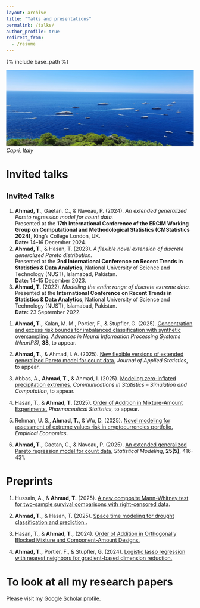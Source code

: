 ```yaml
---
layout: archive
title: "Talks and presentations"
permalink: /talks/
author_profile: true
redirect_from:
  - /resume
---
```


{% include base_path %}
<!-- Memory picture -->
![My memory at Capri](/images/capri1.jpg)
*Capri, Italy*

Invited talks
======
<h2>Invited Talks</h2>
<ol>
  <li>
    <strong>Ahmad, T.</strong>, Gaetan, C., & Naveau, P. (2024). 
    <em>An extended generalized Pareto regression model for count data.</em><br>
    Presented at the <strong>17th International Conference of the ERCIM Working Group on Computational and Methodological Statistics (CMStatistics 2024)</strong>, 
    King’s College London, UK.<br>
    <strong>Date:</strong> 14–16 December 2024.
  </li>

  <li>
    <strong>Ahmad, T.</strong>, & Hasan, T. (2023). 
    <em>A flexible novel extension of discrete generalized Pareto distribution.</em><br>
    Presented at the <strong>2nd International Conference on Recent Trends in Statistics &amp; Data Analytics</strong>, 
    National University of Science and Technology (NUST), Islamabad, Pakistan.<br>
    <strong>Date:</strong> 14–15 December 2023.
  </li>

  <li>
    <strong>Ahmad, T.</strong> (2022). 
    <em>Modelling the entire range of discrete extreme data.</em><br>
    Presented at the <strong>International Conference on Recent Trends in Statistics &amp; Data Analytics</strong>, 
    National University of Science and Technology (NUST), Islamabad, Pakistan.<br>
    <strong>Date:</strong> 23 September 2022.
  </li>
</ol>



1. **Ahmad, T.,** Kalan, M. M., Portier, F., & Stupfler, G. (2025).  <a href="https://doi.org/10.48550/arXiv.2510.20472" target="_blank" rel="noopener noreferrer">Concentration and excess risk bounds for imbalanced classification with synthetic oversampling</a>. <i>Advances in Neural Information Processing Systems (NeurIPS)</i>, **38**, to appear.
2. **Ahmad, T.,** & Ahmad, I. A. (2025). <a href="https://doi.org/10.48550/arXiv.2409.18719" target="_blank" rel="noopener noreferrer">New flexible versions of extended generalized Pareto model for count data.</a> <i>Journal of Applied Statistics</i>, to appear. 

3. Abbas, A., **Ahmad, T.,** & Ahmad, I. (2025). <a href="https://doi.org/10.48550/arXiv.2504.11058" target="_blank" rel="noopener noreferrer">Modeling zero-inflated precipitation extremes.</a> <i>Communications in Statistics – Simulation and Computation</i>, to appear. 

4. Hasan, T., & **Ahmad, T.** (2025). <a href="https://doi.org/10.48550/arXiv.2410.04864" target="_blank" rel="noopener noreferrer">Order of Addition in Mixture-Amount Experiments.</a> <i>Pharmaceutical Statistics</i>, to appear.
   
5. Rehman, U. S., **Ahmad, T.,** & Wu, D. (2025). <a href="https://doi.org/10.1007/s00181-025-02784-3" target="_blank" rel="noopener noreferrer">Novel modeling for assessment of extreme values risk in cryptocurrencies portfolio.</a> <i>Empirical Economics</i>.  

6. **Ahmad, T.,** Gaetan, C., & Naveau, P. (2025). <a href="https://doi.org/10.1177/1471082X241266729" target="_blank" rel="noopener noreferrer">An extended generalized Pareto regression model for count data.</a> <i>Statistical Modeling</i>, **25(5)**, 416-431. 


Preprints
======
1. Hussain, A., & **Ahmad, T.** (2025).  <a href="https://doi.org/10.48550/arXiv.2510.05353" target="_blank" rel="noopener noreferrer">A new composite Mann-Whitney test for two-sample survival comparisons with right-censored data</a>. 
2. **Ahmad, T.,** & Hasan, T. (2025). <a href="https://doi.org/10.48550/arXiv.2507.15099" target="_blank" rel="noopener noreferrer">Space time modeling for drought classification and prediction.</a>. 

3. Hasan, T., & **Ahmad, T.,** (2024). <a href="https://doi.org/10.48550/arXiv.2410.22501" target="_blank" rel="noopener noreferrer">Order of Addition in Orthogonally Blocked Mixture and Component-Amount Designs.</a>

4. **Ahmad, T.,** Portier, F., & Stupfler, G. (2024). <a href="https://doi.org/10.48550/arXiv.2407.08485" target="_blank" rel="noopener noreferrer">Logistic lasso regression with nearest neighbors for gradient-based dimension reduction.</a>  



To look at all my research papers
======
Please visit my 
<a href="https://scholar.google.com/citations?user=0Unv8IAAAAAJ&hl=en" target="_blank" rel="noopener noreferrer">Google Scholar profile</a>.


